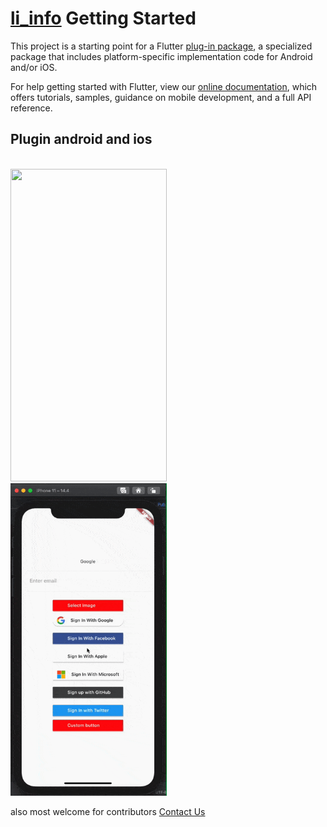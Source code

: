 # [li_info](https://pub.dev/packages/li_info) Getting Started

This project is a starting point for a Flutter
[plug-in package](https://flutter.dev/developing-packages/),
a specialized package that includes platform-specific implementation code for
Android and/or iOS.

For help getting started with Flutter, view our
[online documentation](https://flutter.dev/docs), which offers tutorials,
samples, guidance on mobile development, and a full API reference.


## Plugin android and ios
<br><img src="documentation_images/android_li_plugin_0.0.1.gif" width="250" height="500">
<br><img src="documentation_images/ios_li_plugin_0.0.9.gif" width="250" height="500">

also most welcome for contributors [Contact Us](mailto:kishor@logisticinfotech.com) 

